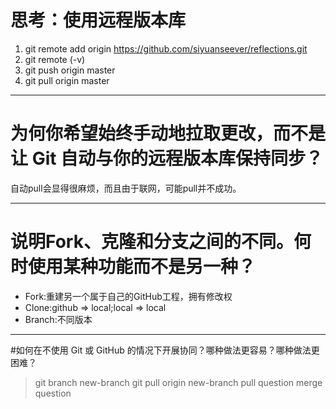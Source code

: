 # 思考：使用远程版本库

1. git remote add origin https://github.com/siyuanseever/reflections.git
2. git remote (-v)
3. git push origin master
4. git pull origin master

---
# 为何你希望始终手动地拉取更改，而不是让 Git 自动与你的远程版本库保持同步？

自动pull会显得很麻烦，而且由于联网，可能pull并不成功。

---
# 说明Fork、克隆和分支之间的不同。何时使用某种功能而不是另一种？

* Fork:重建另一个属于自己的GitHub工程，拥有修改权
* Clone:github => local;local => local
* Branch:不同版本

---
#如何在不使用 Git 或 GitHub 的情况下开展协同？哪种做法更容易？哪种做法更困难？

> git branch new-branch
> git pull origin new-branch
> pull question
> merge question
